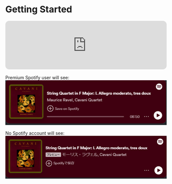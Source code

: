 # Getting Started

<iframe style="border-radius:12px" src="https://open.spotify.com/embed/track/1teZCnh8MDg8aF691vPsfr?utm_source=generator" width="100%" height="152" frameBorder="0" allowfullscreen="" allow="autoplay; clipboard-write; encrypted-media; fullscreen; picture-in-picture" loading="lazy"></iframe>

Premium Spotify user will see: <br/>
![test.png](../images/spt_share_signinpremium.png)


No Spotify account will see: <br/>
![test.png](../images/spt_share_nonsignin.png)
